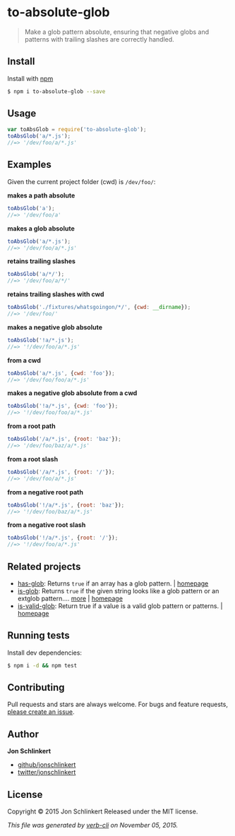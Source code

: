 # to-absolute-glob

> Make a glob pattern absolute, ensuring that negative globs and patterns with trailing slashes are correctly handled.

## Install

Install with [npm](https://www.npmjs.com/)

```bash
$ npm i to-absolute-glob --save
```

## Usage

```javascript
var toAbsGlob = require('to-absolute-glob');
toAbsGlob('a/*.js');
//=> '/dev/foo/a/*.js'
```

## Examples

Given the current project folder \(cwd\) is `/dev/foo/`:

**makes a path absolute**

```javascript
toAbsGlob('a');
//=> '/dev/foo/a'
```

**makes a glob absolute**

```javascript
toAbsGlob('a/*.js');
//=> '/dev/foo/a/*.js'
```

**retains trailing slashes**

```javascript
toAbsGlob('a/*/');
//=> '/dev/foo/a/*/'
```

**retains trailing slashes with cwd**

```javascript
toAbsGlob('./fixtures/whatsgoingon/*/', {cwd: __dirname});
//=> '/dev/foo/'
```

**makes a negative glob absolute**

```javascript
toAbsGlob('!a/*.js');
//=> '!/dev/foo/a/*.js'
```

**from a cwd**

```javascript
toAbsGlob('a/*.js', {cwd: 'foo'});
//=> '/dev/foo/foo/a/*.js'
```

**makes a negative glob absolute from a cwd**

```javascript
toAbsGlob('!a/*.js', {cwd: 'foo'});
//=> '!/dev/foo/foo/a/*.js'
```

**from a root path**

```javascript
toAbsGlob('/a/*.js', {root: 'baz'});
//=> '/dev/foo/baz/a/*.js'
```

**from a root slash**

```javascript
toAbsGlob('/a/*.js', {root: '/'});
//=> '/dev/foo/a/*.js'
```

**from a negative root path**

```javascript
toAbsGlob('!/a/*.js', {root: 'baz'});
//=> '!/dev/foo/baz/a/*.js'
```

**from a negative root slash**

```javascript
toAbsGlob('!/a/*.js', {root: '/'});
//=> '!/dev/foo/a/*.js'
```

## Related projects

* [has-glob](https://www.npmjs.com/package/has-glob): Returns `true` if an array has a glob pattern. \| [homepage](https://github.com/jonschlinkert/has-glob)
* [is-glob](https://www.npmjs.com/package/is-glob): Returns `true` if the given string looks like a glob pattern or an extglob pattern.… [more](https://www.npmjs.com/package/is-glob) \| [homepage](https://github.com/jonschlinkert/is-glob)
* [is-valid-glob](https://www.npmjs.com/package/is-valid-glob): Return true if a value is a valid glob pattern or patterns. \| [homepage](https://github.com/jonschlinkert/is-valid-glob)

## Running tests

Install dev dependencies:

```bash
$ npm i -d && npm test
```

## Contributing

Pull requests and stars are always welcome. For bugs and feature requests, [please create an issue](https://github.com/ericliang12345/my-study/tree/61bcf23525950856ab2027fa9d23e30c458d927a/new/README.md).

## Author

**Jon Schlinkert**

* [github/jonschlinkert](https://github.com/jonschlinkert)
* [twitter/jonschlinkert](http://twitter.com/jonschlinkert)

## License

Copyright © 2015 Jon Schlinkert Released under the MIT license.

_This file was generated by_ [_verb-cli_](https://github.com/assemble/verb-cli) _on November 05, 2015._

